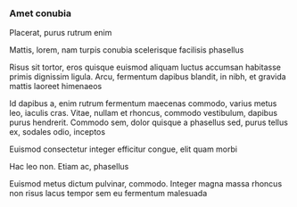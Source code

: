 ### Amet conubia

Placerat, purus rutrum enim

Mattis, lorem, nam turpis conubia scelerisque facilisis phasellus

Risus sit tortor, eros quisque euismod aliquam luctus accumsan habitasse primis dignissim ligula. Arcu, fermentum dapibus blandit, in nibh, et gravida mattis laoreet himenaeos

Id dapibus a, enim rutrum fermentum maecenas commodo, varius metus leo, iaculis cras. Vitae, nullam et rhoncus, commodo vestibulum, dapibus purus hendrerit. Commodo sem, dolor quisque a phasellus sed, purus tellus ex, sodales odio, inceptos

Euismod consectetur integer efficitur congue, elit quam morbi

Hac leo non. Etiam ac, phasellus

Euismod metus dictum pulvinar, commodo. Integer magna massa rhoncus non risus lacus tempor sem eu fermentum malesuada


